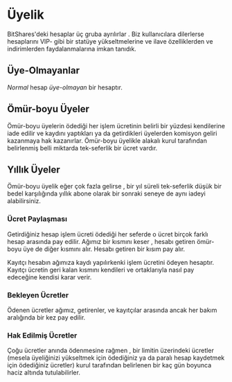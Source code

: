 # Üyelik

BitShares'deki hesaplar üç gruba ayrılırlar . Biz kullanıcılara dilerlerse hesaplarını VIP-
gibi bir statüye yükseltmelerine ve ilave özelliklerden ve indirimlerden 
faydalanmalarına imkan tanıdık.

## Üye-Olmayanlar

*Normal* hesap *üye-olmayan* bir hesaptır.

## Ömür-boyu Üyeler

Ömür-boyu üyelerin ödediği her işlem ücretinin belirli bir yüzdesi kendilerine iade 
edilir ve kaydını yaptıkları ya da getirdikleri üyelerden komisyon geliri kazanmaya 
hak kazanırlar. Ömür-boyu üyelikle alakalı kurul tarafından belirlenmiş belli miktarda 
tek-seferlik bir ücret vardır.

## Yıllık Üyeler

Ömür-boyu üyelik eğer çok fazla gelirse , bir yıl süreli tek-seferlik düşük bir bedel 
karşılığında yıllık abone olarak bir sonraki seneye de aynı iadeyi 
alabilirsiniz.

### Ücret Paylaşması

Getirdiğiniz hesap işlem ücreti ödediği her seferde o ücret birçok farklı hesap arasında 
pay edilir. Ağımız bir kısmını keser , hesabı getiren ömür-boyu üye de diğer kısmını alır.
Hesabı getiren bir kısım pay alır.

Kayıtçı hesabın ağımıza kaydı yapılırkenki işlem ücretini  ödeyen hesaptır. Kayıtçı 
ücretin geri kalan kısmını kendileri ve ortaklarıyla nasıl pay edeceğine  kendisi karar 
verir.

### Bekleyen Ücretler

Ödenen ücretler ağımız, getirenler, ve kayıtçılar arasında  ancak her bakım aralığında 
bir kez pay edilir.
                 
### Hak Edilmiş Ücretler

Çoğu ücretler anında ödenmesine rağmen , bir limitin üzerindeki ücretler (mesela 
üyeliğinizi yükseltmek için ödediğiniz ya da paralı hesap kaydetmek için ödediğiniz 
ücretler) kurul tarafından belirlenen bir kaç gün boyunca haciz altında tutulabilirler.